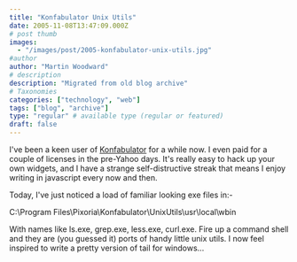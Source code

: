 ```yaml
---
title: "Konfabulator Unix Utils"
date: 2005-11-08T13:47:09.000Z
# post thumb
images:
  - "/images/post/2005-konfabulator-unix-utils.jpg"
#author
author: "Martin Woodward"
# description
description: "Migrated from old blog archive"
# Taxonomies
categories: ["technology", "web"]
tags: ["blog", "archive"]
type: "regular" # available type (regular or featured)
draft: false
---
```

I've been a keen user of [Konfabulator](http://www.konfabulator.com) for a while now.  I even paid for a couple of licenses in the pre-Yahoo days.  It's really easy to hack up your own widgets, and I have a strange self-distructive streak that means I enjoy writing in javascript every now and then.

Today, I've just noticed a load of familiar looking exe files in:-

C:\Program Files\Pixoria\Konfabulator\UnixUtils\usr\local\wbin

With names like ls.exe, grep.exe, less.exe, curl.exe.  Fire up a command shell and they are (you guessed it) ports of handy little unix utils.  I now feel inspired to write a pretty version of tail for windows...